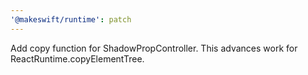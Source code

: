 ```yaml
---
'@makeswift/runtime': patch
---
```


Add copy function for ShadowPropController. This advances work for ReactRuntime.copyElementTree.
